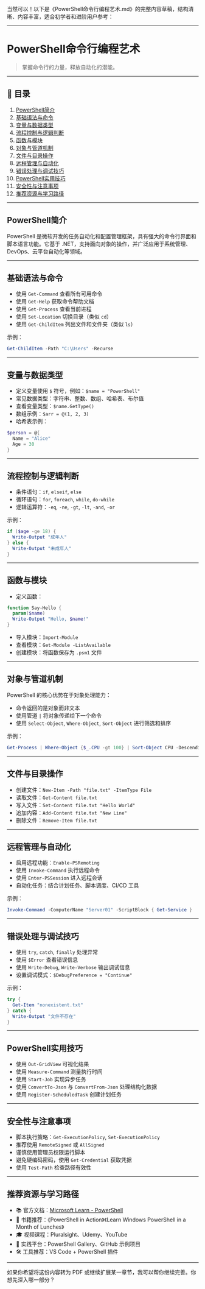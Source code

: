 当然可以！以下是《PowerShell命令行编程艺术.md》的完整内容草稿，结构清晰、内容丰富，适合初学者和进阶用户参考：

---

# PowerShell命令行编程艺术

> 掌握命令行的力量，释放自动化的潜能。

---

## 📘 目录

1. [PowerShell简介](#powershell简介)  
2. [基础语法与命令](#基础语法与命令)  
3. [变量与数据类型](#变量与数据类型)  
4. [流程控制与逻辑判断](#流程控制与逻辑判断)  
5. [函数与模块](#函数与模块)  
6. [对象与管道机制](#对象与管道机制)  
7. [文件与目录操作](#文件与目录操作)  
8. [远程管理与自动化](#远程管理与自动化)  
9. [错误处理与调试技巧](#错误处理与调试技巧)  
10. [PowerShell实用技巧](#powershell实用技巧)  
11. [安全性与注意事项](#安全性与注意事项)  
12. [推荐资源与学习路径](#推荐资源与学习路径)

---

## PowerShell简介

PowerShell 是微软开发的任务自动化和配置管理框架，具有强大的命令行界面和脚本语言功能。它基于 .NET，支持面向对象的操作，并广泛应用于系统管理、DevOps、云平台自动化等领域。

---

## 基础语法与命令

- 使用 `Get-Command` 查看所有可用命令  
- 使用 `Get-Help` 获取命令帮助文档  
- 使用 `Get-Process` 查看当前进程  
- 使用 `Set-Location` 切换目录（类似 `cd`）  
- 使用 `Get-ChildItem` 列出文件和文件夹（类似 `ls`）

示例：

```powershell
Get-ChildItem -Path "C:\Users" -Recurse
```

---

## 变量与数据类型

- 定义变量使用 `$` 符号，例如：`$name = "PowerShell"`  
- 常见数据类型：字符串、整数、数组、哈希表、布尔值  
- 查看变量类型：`$name.GetType()`  
- 数组示例：`$arr = @(1, 2, 3)`  
- 哈希表示例：

```powershell
$person = @{
  Name = "Alice"
  Age = 30
}
```

---

## 流程控制与逻辑判断

- 条件语句：`if`, `elseif`, `else`  
- 循环语句：`for`, `foreach`, `while`, `do-while`  
- 逻辑运算符：`-eq`, `-ne`, `-gt`, `-lt`, `-and`, `-or`

示例：

```powershell
if ($age -ge 18) {
  Write-Output "成年人"
} else {
  Write-Output "未成年人"
}
```

---

## 函数与模块

- 定义函数：

```powershell
function Say-Hello {
  param($name)
  Write-Output "Hello, $name!"
}
```

- 导入模块：`Import-Module`  
- 查看模块：`Get-Module -ListAvailable`  
- 创建模块：将函数保存为 `.psm1` 文件

---

## 对象与管道机制

PowerShell 的核心优势在于对象处理能力：

- 命令返回的是对象而非文本  
- 使用管道 `|` 将对象传递给下一个命令  
- 使用 `Select-Object`, `Where-Object`, `Sort-Object` 进行筛选和排序

示例：

```powershell
Get-Process | Where-Object {$_.CPU -gt 100} | Sort-Object CPU -Descending
```

---

## 文件与目录操作

- 创建文件：`New-Item -Path "file.txt" -ItemType File`  
- 读取文件：`Get-Content file.txt`  
- 写入文件：`Set-Content file.txt "Hello World"`  
- 追加内容：`Add-Content file.txt "New Line"`  
- 删除文件：`Remove-Item file.txt`

---

## 远程管理与自动化

- 启用远程功能：`Enable-PSRemoting`  
- 使用 `Invoke-Command` 执行远程命令  
- 使用 `Enter-PSSession` 进入远程会话  
- 自动化任务：结合计划任务、脚本调度、CI/CD 工具

示例：

```powershell
Invoke-Command -ComputerName "Server01" -ScriptBlock { Get-Service }
```

---

## 错误处理与调试技巧

- 使用 `try`, `catch`, `finally` 处理异常  
- 使用 `$Error` 查看错误信息  
- 使用 `Write-Debug`, `Write-Verbose` 输出调试信息  
- 设置调试模式：`$DebugPreference = "Continue"`

示例：

```powershell
try {
  Get-Item "nonexistent.txt"
} catch {
  Write-Output "文件不存在"
}
```

---

## PowerShell实用技巧

- 使用 `Out-GridView` 可视化结果  
- 使用 `Measure-Command` 测量执行时间  
- 使用 `Start-Job` 实现异步任务  
- 使用 `ConvertTo-Json` 与 `ConvertFrom-Json` 处理结构化数据  
- 使用 `Register-ScheduledTask` 创建计划任务

---

## 安全性与注意事项

- 脚本执行策略：`Get-ExecutionPolicy`, `Set-ExecutionPolicy`  
- 推荐使用 `RemoteSigned` 或 `AllSigned`  
- 谨慎使用管理员权限运行脚本  
- 避免硬编码密码，使用 `Get-Credential` 获取凭据  
- 使用 `Test-Path` 检查路径有效性

---

## 推荐资源与学习路径

- 📚 官方文档：[Microsoft Learn - PowerShell](https://learn.microsoft.com/powershell/)  
- 📘 书籍推荐：《PowerShell in Action》《Learn Windows PowerShell in a Month of Lunches》  
- 🎓 视频课程：Pluralsight、Udemy、YouTube  
- 🧪 实践平台：PowerShell Gallery、GitHub 示例项目  
- 🛠 工具推荐：VS Code + PowerShell 插件

---

如果你希望将这份内容转为 PDF 或继续扩展某一章节，我可以帮你继续完善。你想先深入哪一部分？